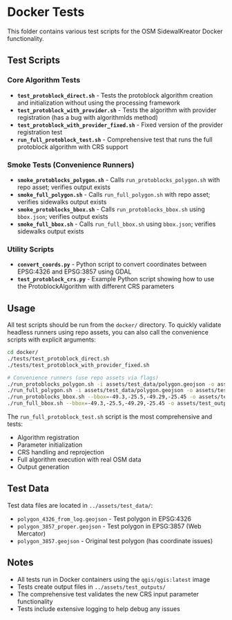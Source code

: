 # Docker Tests

This folder contains various test scripts for the OSM SidewalKreator Docker functionality.

## Test Scripts

### Core Algorithm Tests

- **`test_protoblock_direct.sh`** - Tests the protoblock algorithm creation and initialization without using the processing framework
- **`test_protoblock_with_provider.sh`** - Tests the algorithm with provider registration (has a bug with algorithmIds method)
- **`test_protoblock_with_provider_fixed.sh`** - Fixed version of the provider registration test
- **`run_full_protoblock_test.sh`** - Comprehensive test that runs the full protoblock algorithm with CRS support

### Smoke Tests (Convenience Runners)

- **`smoke_protoblocks_polygon.sh`** - Calls `run_protoblocks_polygon.sh` with repo asset; verifies output exists
- **`smoke_full_polygon.sh`** - Calls `run_full_polygon.sh` with repo asset; verifies sidewalks output exists
- **`smoke_protoblocks_bbox.sh`** - Calls `run_protoblocks_bbox.sh` using `bbox.json`; verifies output exists
- **`smoke_full_bbox.sh`** - Calls `run_full_bbox.sh` using `bbox.json`; verifies sidewalks output exists

### Utility Scripts

- **`convert_coords.py`** - Python script to convert coordinates between EPSG:4326 and EPSG:3857 using GDAL
- **`test_protoblock_crs.py`** - Example Python script showing how to use the ProtoblockAlgorithm with different CRS parameters

## Usage

All test scripts should be run from the `docker/` directory. To quickly validate headless runners using repo assets, you can also call the convenience scripts with explicit arguments:

```bash
cd docker/
./tests/test_protoblock_direct.sh
./tests/test_protoblock_with_provider_fixed.sh

# Convenience runners (use repo assets via flags)
./run_protoblocks_polygon.sh -i assets/test_data/polygon.geojson -o assets/test_outputs/protoblocks_polygon.geojson
./run_full_polygon.sh -i assets/test_data/polygon.geojson -o assets/test_outputs/sidewalks_polygon.geojson
./run_protoblocks_bbox.sh --bbox=-49.3,-25.5,-49.29,-25.45 -o assets/test_outputs/protoblocks_bbox.geojson
./run_full_bbox.sh --bbox=-49.3,-25.5,-49.29,-25.45 -o assets/test_outputs/sidewalks_bbox.geojson
```

The `run_full_protoblock_test.sh` script is the most comprehensive and tests:
- Algorithm registration
- Parameter initialization  
- CRS handling and reprojection
- Full algorithm execution with real OSM data
- Output generation

## Test Data

Test data files are located in `../assets/test_data/`:
- `polygon_4326_from_log.geojson` - Test polygon in EPSG:4326
- `polygon_3857_proper.geojson` - Test polygon in EPSG:3857 (Web Mercator)
- `polygon_3857.geojson` - Original test polygon (has coordinate issues)

## Notes

- All tests run in Docker containers using the `qgis/qgis:latest` image
- Tests create output files in `../assets/test_outputs/`
- The comprehensive test validates the new CRS input parameter functionality
- Tests include extensive logging to help debug any issues
